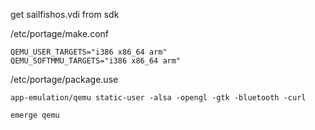 get sailfishos.vdi from sdk



/etc/portage/make.conf

```
QEMU_USER_TARGETS="i386 x86_64 arm"
QEMU_SOFTMMU_TARGETS="i386 x86_64 arm"
```

/etc/portage/package.use

```
app-emulation/qemu static-user -alsa -opengl -gtk -bluetooth -curl
```

```
emerge qemu
```
